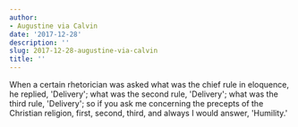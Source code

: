 ```yaml
---
author:
- Augustine via Calvin
date: '2017-12-28'
description: ''
slug: 2017-12-28-augustine-via-calvin
title: ''
---
```

When a certain rhetorician was asked what was the chief rule in eloquence, he replied, 'Delivery'; what was the second rule, 'Delivery'; what was the third rule, 'Delivery'; so if you ask me concerning the precepts of the Christian religion, first, second, third, and always I would answer, 'Humility.'



